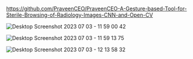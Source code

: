 https://github.com/PraveenCEO/PraveenCEO-A-Gesture-based-Tool-for-Sterile-Browsing-of-Radiology-Images-CNN-and-Open-CV

![Desktop Screenshot 2023 07 03 - 11 59 00 42](https://github.com/PraveenCEO/PraveenCEO-A-Gesture-based-Tool-for-Sterile-Browsing-of-Radiology-Images-CNN-and-Open-CV/assets/96170325/3ca85030-5246-41a0-93ff-3b1f48189d9d)

![Desktop Screenshot 2023 07 03 - 11 59 13 75](https://github.com/PraveenCEO/PraveenCEO-A-Gesture-based-Tool-for-Sterile-Browsing-of-Radiology-Images-CNN-and-Open-CV/assets/96170325/f5030d9f-4c24-4a96-afa1-65b02e9999ac)

![Desktop Screenshot 2023 07 03 - 12 13 58 32](https://github.com/PraveenCEO/PraveenCEO-A-Gesture-based-Tool-for-Sterile-Browsing-of-Radiology-Images-CNN-and-Open-CV/assets/96170325/00567a36-0f9a-48ac-aafd-62e9420bc047)
